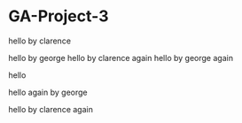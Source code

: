 # GA-Project-3

hello by clarence

hello by george
hello by clarence again
hello by george again

hello

hello again by george

hello by clarence again
